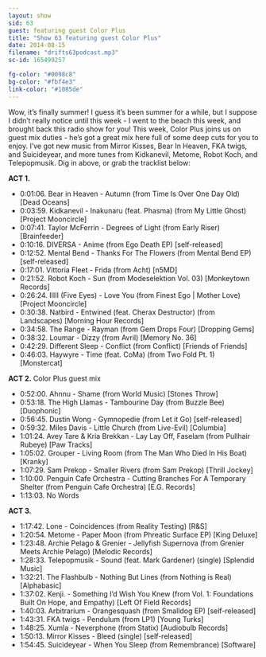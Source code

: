 ```yaml
---
layout: show
sid: 63
guest: featuring guest Color Plus
title: "Show 63 featuring guest Color Plus"
date: 2014-08-15
filename: "drifts63podcast.mp3"
sc-id: 165499257

fg-color: "#0098c8"
bg-color: "#fbf4e3"
link-color: "#1085de"
---
```


Wow, it’s finally summer! I guess it’s been summer for a while, but I suppose I didn’t really notice until this week - I went to the beach this week, and brought back this radio show for you! This week, Color Plus joins us on guest mix duties - he’s got a great mix here full of some deep cuts for you to enjoy. I’ve got new music from Mirror Kisses, Bear In Heaven, FKA twigs, and Suicideyear, and more tunes from Kidkanevil, Metome, Robot Koch, and Telepopmusik. Dig in above, or grab the tracklist below:

**ACT 1.**

* 0:01:06. Bear in Heaven - Autumn (from Time Is Over One Day Old) [Dead Oceans]
* 0:03:59. Kidkanevil - Inakunaru (feat. Phasma) (from My Little Ghost) [Project Mooncircle]
* 0:07:41. Taylor McFerrin - Degrees of Light (from Early Riser) [Brainfeeder]
* 0:10:16. DIVERSA - Anime (from Ego Death EP) [self-released]
* 0:12:52. Mental Bend - Thanks For The Flowers (from Mental Bend EP) [self-released]
* 0:17:01. Vittoria Fleet - Frida (from Acht) [n5MD]
* 0:21:52. Robot Koch - Sun (from Modeselektion Vol. 03) [Monkeytown Records]
* 0:26:24. IIIII (Five Eyes) - Love You (from Finest Ego | Mother Love) [Project Mooncircle]
* 0:30:38. Natbird - Entwined (feat. Cherax Destructor) (from Landscapes) [Morning Hour Records]
* 0:34:58. The Range - Rayman (from Gem Drops Four) [Dropping Gems]
* 0:38:32. Loumar - Dizzy (from Avril) [Memory No. 36]
* 0:42:29. Different Sleep - Conflict (from Conflict) [Friends of Friends]
* 0:46:03. Haywyre - Time (feat. CoMa) (from Two Fold Pt. 1) [Monstercat]

**ACT 2.** Color Plus guest mix

* 0:52:00. Ahnnu - Shame (from World Music) [Stones Throw]
* 0:53:18. The High Llamas - Tambourine Day (from Buzzle Bee) [Duophonic]
* 0:56:45. Dustin Wong - Gymnopedie (from Let it Go) [self-released]
* 0:59:32. Miles Davis - Little Church (from Live-Evil) [Columbia]
* 1:01:24. Avey Tare & Kria Brekkan - Lay Lay Off, Faselam (from Pullhair Rubeye) [Paw Tracks]
* 1:05:02. Grouper - Living Room (from The Man Who Died In His Boat) [Kranky]
* 1:07:29. Sam Prekop - Smaller Rivers (from Sam Prekop) [Thrill Jockey]
* 1:10:00. Penguin Cafe Orchestra - Cutting Branches For A Temporary Shelter (from Penguin Cafe Orchestra) [E.G. Records]
* 1:13:03. No Words

**ACT 3.**

* 1:17:42. Lone - Coincidences (from Reality Testing) [R&S]
* 1:20:54. Metome - Paper Moon (from Phreatic Surface EP) [King Deluxe]
* 1:23:48. Archie Pelago & Grenier - Jellyfish Supernova (from Grenier Meets Archie Pelago) [Melodic Records]
* 1:28:33. Telepopmusik - Sound (feat. Mark Gardener) (single) [Splendid Music]
* 1:32:21. The Flashbulb - Nothing But Lines (from Nothing is Real) [Alphabasic]
* 1:37:02. Kenji. - Something I’d Wish You Knew (from Vol. 1: Foundations Built On Hope, and Empathy) [Left Of Field Records]
* 1:40:03. Arbitrarium - Orangesquash (from Smalldog EP) [self-released]
* 1:43:31. FKA twigs - Pendulum (from LP1) [Young Turks]
* 1:48:25. Xumla - Neverphone (from Statix) [Audiobulb Records]
* 1:50:13. Mirror Kisses - Bleed (single) [self-released]
* 1:54:45. Suicideyear - When You Sleep (from Remembrance) [Software]
